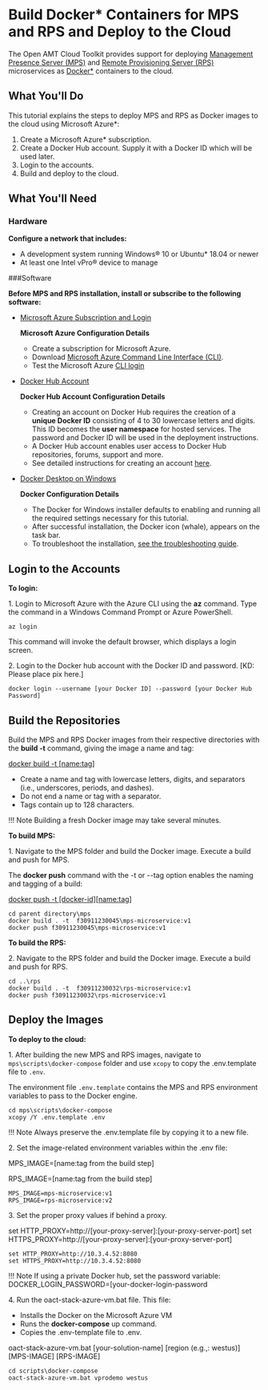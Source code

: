# Build Docker* Containers for MPS and RPS and Deploy to the Cloud

The Open AMT Cloud Toolkit provides support for deploying [Management Presence Server (MPS)](../Glossary.md#m) and [Remote Provisioning Server (RPS)](../Glossary.md#r) microservices as [Docker*](../Glossary.md#d) containers to the cloud. 

## What You'll Do
This tutorial explains the steps to deploy MPS and RPS as Docker images to the cloud using Microsoft Azure*:

1. Create a Microsoft Azure* subscription. 
2. Create a Docker Hub account. Supply it with a Docker ID which will be used later.
3. Login to the accounts.
4. Build and deploy to the cloud.

## What You'll Need
### Hardware

**Configure a network that includes:**

-  A development system running Windows® 10 or Ubuntu* 18.04 or newer 
-  At least one Intel vPro® device to manage

###Software

**Before  MPS and RPS installation, install or subscribe to the following software:**

- [Microsoft Azure Subscription and Login](https://azure.microsoft.com/en-us/free/search/?&ef_id=EAIaIQobChMIwNTKptLm6gIVAxLnCh3ESwcQEAAYASAAEgL8uPD_BwE:G:s&OCID=AID2100131_SEM_EAIaIQobChMIwNTKptLm6gIVAxLnCh3ESwcQEAAYASAAEgL8uPD_BwE:G:s&gclid=EAIaIQobChMIwNTKptLm6gIVAxLnCh3ESwcQEAAYASAAEgL8uPD_BwE)

    **Microsoft Azure Configuration Details** 

    - Create a subscription for Microsoft Azure. 
    - Download [Microsoft Azure Command Line Interface (CLI)](https://docs.microsoft.com/en-us/cli/azure/install-azure-cli-windows?view=azure-cli-latest).
    - Test the Microsoft Azure [CLI login](https://docs.microsoft.com/en-us/cli/azure/get-started-with-azure-cli?view=azure-cli-latest)

- [Docker Hub Account](https://hub.docker.com/signup/)

    **Docker Hub Account Configuration Details**

    - Creating an account on Docker Hub requires the creation of a **unique Docker ID** consisting of 4 to 30 lowercase letters and digits. This ID becomes the **user namespace** for hosted services. The password and Docker ID will be used in the deployment instructions. 
    - A Docker Hub account enables user access to Docker Hub repositories, forums, support and more. 
    - See detailed instructions for creating an account [here](https://docs.docker.com/docker-id/).

- [Docker Desktop on Windows](https://docs.docker.com/docker-for-windows/install/)

    **Docker Configuration Details**

    - The Docker for Windows installer defaults to enabling and running all the required settings necessary for this tutorial.
    - After successful installation, the Docker icon (whale), appears on the task bar.
    - To troubleshoot the installation, [see the troubleshooting guide](https://docs.docker.com/docker-for-windows/troubleshoot/).

## Login to the Accounts

**To login:**

1\. Login to Microsoft Azure with the Azure CLI using the **az** command. Type the command in a Windows Command Prompt or Azure PowerShell.

```
az login
```

This command will invoke the default browser, which displays a login screen.

2\. Login to the Docker hub account with the Docker ID and password. [KD: Please place pix here.]

```
docker login --username [your Docker ID] --password [your Docker Hub Password]
```

## Build the Repositories
Build the MPS and RPS Docker images from their respective directories with the **build -t** command, giving the image a name and tag:

 [docker build -t [name:tag]](https://docs.docker.com/engine/reference/commandline/build/)  

- Create a name and tag with lowercase letters, digits, and separators (i.e., underscores, periods, and dashes).
- Do not end a name or tag with a separator.
- Tags contain up to 128 characters.

!!! Note
    Building a fresh Docker image may take several minutes.

**To build MPS:**

1\. Navigate to the MPS folder and build the Docker image. Execute a build and push for MPS. 

The **docker push** command with the -t or --tag option enables the naming and tagging of a build: 

[docker push -t [docker-id][name:tag]](**https://docs.docker.com/engine/reference/commandline/push/**)

```
cd parent directory\mps
docker build . -t  f30911230045\mps-microservice:v1
docker push f30911230045\mps-microservice:v1
```

**To build the RPS:**

2\. Navigate to the RPS folder and build the Docker image. Execute a build and push for RPS. 

```
cd ..\rps
docker build . -t  f30911230032\rps-microservice:v1
docker push f30911230032\rps-microservice:v1
```

## Deploy the Images 

**To deploy to the cloud:**

1\. After building the new MPS and RPS images, navigate to `mps\scripts\docker-compose` folder and use `xcopy` to copy the .env.template file to `.env`. 

The environment file `.env.template` contains the MPS and RPS environment variables to pass to the Docker engine.

```
cd mps\scripts\docker-compose
xcopy /Y .env.template .env
```

!!! Note
    Always preserve the .env.template file by copying it to a new file. 

2\. Set the image-related environment variables within the .env file:

MPS_IMAGE=[name:tag from the build step]

RPS_IMAGE=[name:tag from the build step]

```
MPS_IMAGE=mps-microservice:v1
RPS_IMAGE=rps-microservice:v2
```

3\. Set the proper proxy values if behind a proxy.

set HTTP_PROXY=http://[your-proxy-server]:[your-proxy-server-port]
set HTTPS_PROXY=http://[your-proxy-server]:[your-proxy-server-port]

```
set HTTP_PROXY=http://10.3.4.52:8080
set HTTPS_PROXY=http://10.3.4.52:8080
```

!!! Note
    If using a private Docker hub, set the password variable: DOCKER_LOGIN_PASSWORD=[your-docker-login-password

4\. Run the oact-stack-azure-vm.bat file. This file: 

- Installs the Docker on the Microsoft Azure VM
- Runs the **docker-compose** up command. 
- Copies the .env-template file to .env.


oact-stack-azure-vm.bat [your-solution-name] [region (e.g.,: westus)] [MPS-IMAGE] [RPS-IMAGE]
    
```
cd scripts\docker-compose
oact-stack-azure-vm.bat vprodemo westus
```
